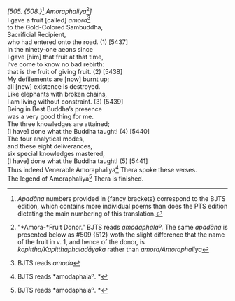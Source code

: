 *\[505. {508.}*[^1] *Amoraphaliya*[^2]*\]*  
I gave a fruit \[called\] *amora*[^3]  
to the Gold-Colored Sambuddha,  
Sacrificial Recipient,  
who had entered onto the road. (1) \[5437\]  
In the ninety-one aeons since  
I gave \[him\] that fruit at that time,  
I’ve come to know no bad rebirth:  
that is the fruit of giving fruit. (2) \[5438\]  
My defilements are \[now\] burnt up;  
all \[new\] existence is destroyed.  
Like elephants with broken chains,  
I am living without constraint. (3) \[5439\]  
Being in Best Buddha’s presence  
was a very good thing for me.  
The three knowledges are attained;  
\[I have\] done what the Buddha taught! (4) \[5440\]  
The four analytical modes,  
and these eight deliverances,  
six special knowledges mastered,  
\[I have\] done what the Buddha taught! (5) \[5441\]  
Thus indeed Venerable Amoraphaliya[^4] Thera spoke these verses.  
The legend of Amoraphaliya[^5] Thera is finished.  
[^1]: *Apadāna* numbers provided in {fancy brackets} correspond to the
    BJTS edition, which contains more individual poems than does the PTS
    edition dictating the main numbering of this translation.  
[^2]: “*Amora-*Fruit Donor.” BJTS reads *amodaphalaº.* The same
    *apadāna* is presented below as \#509 {512} woth the slight
    difference that the name of the fruit in v. 1, and hence of the
    donor, is *kapittha/Kapitthaphaladāyaka* rather than
    *amora/Amoraphaliya*  
[^3]: BJTS reads *amoda*  
[^4]: BJTS reads *amodaphalaº. *  
[^5]: BJTS reads *amodaphalaº. *
